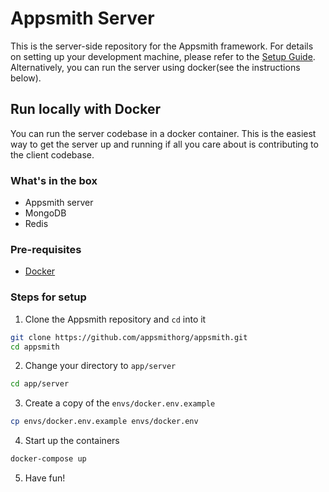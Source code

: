 # Appsmith Server

This is the server-side repository for the Appsmith framework.
For details on setting up your development machine, please refer to the [Setup Guide](../../contributions/ServerSetup.md). Alternatively, you can run the server using docker(see the instructions below). 

## Run locally with Docker 

You can run the server codebase in a docker container. This is the easiest way to get the server up and running if all you care about is contributing to the client codebase.

### What's in the box

* Appsmith server
* MongoDB
* Redis

### Pre-requisites

* [Docker](https://docs.docker.com/get-docker/)

### Steps for setup

1. Clone the Appsmith repository and `cd` into it
```sh
git clone https://github.com/appsmithorg/appsmith.git
cd appsmith
```
2. Change your directory to `app/server`
```sh
cd app/server
```
3. Create a copy of the `envs/docker.env.example`
```sh
cp envs/docker.env.example envs/docker.env
```
4. Start up the containers
```sh
docker-compose up
``` 
5. Have fun!